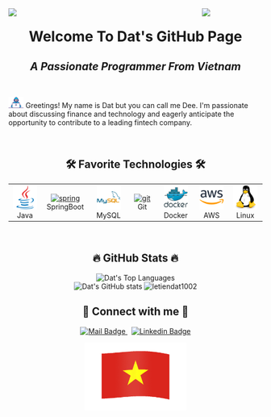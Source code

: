 <div>
  <img align='left' src='https://user-images.githubusercontent.com/5713670/87202985-820dcb80-c2b6-11ea-9f56-7ec461c497c3.gif' width='120'>
  <img align='right' src='https://user-images.githubusercontent.com/5713670/87202985-820dcb80-c2b6-11ea-9f56-7ec461c497c3.gif' width='120'>
</div>

<h1 align="center">Welcome To Dat's GitHub Page</h1>
<h2 align="center"><i>A Passionate Programmer From Vietnam</i></h2>

<br>

<img src="./images/developer-mini.gif" alt="Developer Icon" width="30"/> Greetings! My name is Dat but you can call me Dee. I'm passionate about discussing finance and technology and eagerly anticipate the opportunity to contribute to a leading fintech company.

<br>

<h2 align="center">🛠️ Favorite Technologies 🛠️</h2>

<table align="center">
  <tr>
    <td align="center" width="96">
      <a href="https://www.java.com" target="_blank" rel="noreferrer"> <img src="https://raw.githubusercontent.com/devicons/devicon/master/icons/java/java-original.svg" alt="java" width="48" height="48"/> </a>
      <br>Java
    </td>
    <td align="center" width="96">
      <a href="https://spring.io/" target="_blank" rel="noreferrer"> <img src="https://www.vectorlogo.zone/logos/springio/springio-icon.svg" alt="spring" width="48" height="48"/> </a>
      <br>SpringBoot
    </td>
    <td align="center" width="96">
      <a href="https://www.mysql.com/" target="_blank" rel="noreferrer"> <img src="https://raw.githubusercontent.com/devicons/devicon/master/icons/mysql/mysql-original-wordmark.svg" alt="mysql" width="48" height="48"/> </a>
      <br>MySQL
    </td>
    <td align="center" width="96">
      <a href="https://git-scm.com/" target="_blank" rel="noreferrer"> <img src="https://www.vectorlogo.zone/logos/git-scm/git-scm-icon.svg" alt="git" width="48" height="48"/> </a>
      <br>Git
    </td>
    <td align="center" width="96"> 
      <a href="https://www.docker.com/" target="_blank" rel="noreferrer"> <img src="https://raw.githubusercontent.com/devicons/devicon/master/icons/docker/docker-original-wordmark.svg" alt="docker" width="48" height="48"/> </a>
      <br>Docker
    </td>
    <td align="center"  width="96">
      <a href="https://aws.amazon.com" target="_blank" rel="noreferrer"> <img src="https://raw.githubusercontent.com/devicons/devicon/master/icons/amazonwebservices/amazonwebservices-original-wordmark.svg" alt="aws" width="48" height="48"/> </a>
      <br>AWS
    </td>
    <td align="center" width="96">
      <a href="https://www.linux.org/" target="_blank" rel="noreferrer"> <img src="https://raw.githubusercontent.com/devicons/devicon/master/icons/linux/linux-original.svg" alt="linux" width="48" height="48"/> </a>
      <br>Linux
    </td>
  </tr>
</table>

<br>

<h2 align="center">🔥 GitHub Stats 🔥</h2>

<div align="center">
    <img src="https://readme-stats.clckblog.space/api/top-langs/?username=letiendat1002&langs_count=6&layout=compact&theme=transparent&env=PAT_1" alt="Dat's Top Languages"/><br>
  <img src="https://readme-stats.clckblog.space/api?username=letiendat1002&card_width=400&show_icons=true&count_private=true&theme=transparent&env=PAT_1" alt="Dat's GitHub stats"/>
  <img src="https://github-profile-trophy.vercel.app/?username=letiendat1002&no-bg=true&margin-w=5&rank=SECRET,SSS,SS,S,AAA,AA,A" alt="letiendat1002">
</div>

<h2 align="center">🤝 Connect with me 🤝</h2>

<p align="center">
  <a href="mailto:letiendat1002@gmail.com" target="blank">
    <img src="https://img.shields.io/badge/Mail-letiendat1002-c0392b?style=flat&labelColor=c0392b&logo=gmail&logoColor=white" alt="Mail Badge"/>
  </a>
  &nbsp;
  <a href="https://www.linkedin.com/in/letiendat1002" target="blank">
    <img src="https://img.shields.io/badge/Linkedin-letiendat1002-0e76a8?style=flat&labelColor=0e76a8&logo=linkedin&logoColor=white" alt="Linkedin Badge"/>
  </a>
</p>

<div align="center">
  <img width="40%" src="./images/Flag_of_Vietnam-Animated.gif" alt="Vietnam Flag"/>
</div>
